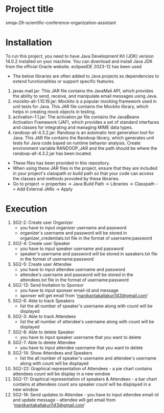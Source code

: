 # Project title
 smqa-29-scientific-conference-organization-assistant
# Installation
  To run this project, you need to have Java Development Kit (JDK) version 14.0.2 installed on your machine. You can download and install Java JDK from the official Oracle website.
  eclipseIDE 2023-12 has been used
  
  - The below libraries are often added to Java projects as dependencies to extend functionalities or support specific features.
  1. javax.mail.jar: This JAR file contains the JavaMail API, which provides the ability to send, receive, and manipulate email messages using Java.
  2. mockito-all-1.10.19.jar: Mockito is a popular mocking framework used in unit tests for Java. This JAR file contains the Mockito library, which helps in creating mock objects in testing.
  3. activation-1.1.jar: The activation.jar file contains the JavaBeans Activation Framework (JAF), which provides a set of standard interfaces and classes for integrating and managing MIME data types.
  4. randoop-all-4.3.2.jar: Randoop is an automatic test generation tool for Java. This JAR file contains the Randoop library, which generates unit tests for Java code based on runtime behavior analysis.
     Create environment variable RANDOOP_JAR and the path should be where the randoop-all-4.3.2.jar has been located.
     
  - These files has been provided in this repository.
  - When using these JAR files in the project, ensure that they are included in your project's classpath or build path so that your code can access the classes and methods provided by these libraries.
  - Go to project -> properties -> Java Build Path -> Libraries -> Classpath -> Add External JARs -> Apply
# Execution
  1. SG2-2: Create user Organizer
     - you have to input organizer username and password
     - organizer's username and password will be stored in organizer_credentials.txt file in the format of username:password
  2. SG2-4: Create user Speaker
     - you have to input speaker username and password
     - speaker's username and password will be stored in speakers.txt file in the format of username:password
  3. SG2-5: Create user Attendee
     - you have to input attendee username and password
     - attendee's username and password will be stored in the attendees.txt file in the format of username:password
  4. SG2-13: Send Invitation to Sponsor
     -  you have to input sponser email-id and message
     -  sponser will get email from 'manikantakallakuri143@gmail.com'
  5. SG2-6: Able to track Speakers
     - list the all number of speaker's username along with count will be displayed
  6. SG2-3: Able to track Attendees
     - list the all number of attendee's username along with count will be displayed
  7. SG2-8: Able to delete Speaker
     - you have to input speaker username that you want to delete
  8. SG2-7: Able to delete Attendee
     - you have to input attendee username that you want to delete
  9. SG2-14: Show Attendees and Speakers
     - list the all number of speaker's username and attendee's username along with count will be displayed
  10. SG2-22: Graphical representation of Attendees
     - a pie chart contains attendees count will be display in a new window
  11. SG2-17: Graphical representation of speakers & Attendees
     - a bar chart contains at attendees count ans speaker count will be displayed in a new window
  12. SG2-16: Send updates to Attendee
     -  you have to input attendee email-id and update message
     -  attendee will get email from 'manikantakallakuri143@gmail.com'
